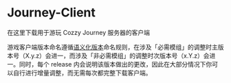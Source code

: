 # Journey-Client

在这里下载用于游玩 Cozzy Journey 服务器的客户端

游戏客户端版本命名遵循[语义化版本](https://semver.org/)命名规则，在涉及「必需模组」的调整时主版本号（X.y.z）会进一，而涉及「非必需模组」的调整时次版本号（x.Y.z）会进一。同时，每个 release 内会说明该版本做出的更改，因此在大部分情况下你可以自行进行增量调整，而无需每次都完整下载客户端。
